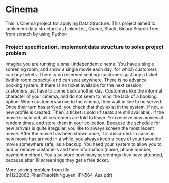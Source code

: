 # Cinema
This is Cinema project for applying Data Structure.
This project aimed to implement data structure as LinkedList, Queue, Stack, Binary Search Tree from scratch by using Python

### Project specification, implement data structure to solve project problem

Imagine you are running a small independent cinema. You have a single screening room, 
and show a single movie each day, for which customers can buy tickets. There is no reserved 
seating: customers just buy a ticket (within room capacity) and can seat anywhere. There is 
no advance booking system. If there is no ticket available for the next session, customers 
just have to come back another day. Customers like the informal character of your cinema, 
and do not seem to mind the lack of a booking option.
When customers arrive to the cinema, they wait in line to be served. Once their turn has 
arrived, you check that they exist in the system. If not, a new profile is created. Then, a 
ticket is sold (if seats are still available). If the movie is sold out, all customers are told to 
leave.
You receive new movies at random times, and store them in your collection. Because the 
schedule for new arrivals is quite irregular, you like to always screen the most recent movie.
After the movie has been shown once, it is discarded. In case no new movie has arrived in 
a while, you always keep a copy of your favourite movie somewhere safe, as a backup.
You need your system to allow you to add or remove customers and their information 
(name, phone number, payment method). You also store how many screenings they have 
attended, because after 10 screenings they get a free ticket.

More solving problem from file (n11232862_PhanThaoNhiNguyen_IFN564_Ass.pdf)
